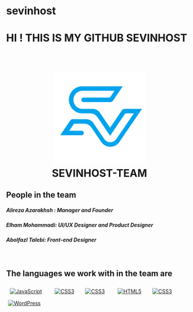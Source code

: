 # sevinhost

<h1> HI ! THIS IS MY GITHUB SEVINHOST </h1>

<h1 align="center">
  <br>
  <img src="https://github.com/alirezaazarakhsh/alireza/blob/main/sevinlogo2.webp" alt="sevinhost"width="250px">
   <br>
   SEVINHOST-TEAM
  <br>
</h1>

## People in the team
<h5>Alireza Azarakhsh : Manager and Founder</h5>
<h5>Elham Mohammadi: UI/UX Designer and Product Designer</h5>
<h5>Abolfazl Talebi: Front-end Designer</h5>
<br>

## The languages we work with in the team are
<div style="border-radius:10px;">
  <a href="https://www.javascript.com/" target="_blank"><img style="margin: 10px" src="https://profilinator.rishav.dev/skills-assets/javascript-original.svg" alt="JavaScript" height="50" /></a>   &nbsp; &nbsp;
<a href="#" target="_blank"><img style="margin: 5px" src="https://profilinator.rishav.dev/skills-assets/typescript-original.svg" alt="CSS3" height="50" /></a>   &nbsp; &nbsp;
<a href="#" target="_blank"><img style="margin: 5px " src="https://cdn-images.himalayas.app/9w3a704t88nxt617os94xdamvz15" alt="CSS3" height="50" /></a>   &nbsp; &nbsp;
<a href="https://en.wikipedia.org/wiki/HTML5" target="_blank"><img style="margin: 10px" src="https://profilinator.rishav.dev/skills-assets/html5-original-wordmark.svg" alt="HTML5" height="50" /></a>   &nbsp; &nbsp;
<a href="https://www.w3schools.com/css/" target="_blank"><img style="margin: 5px background-color: white" src="https://profilinator.rishav.dev/skills-assets/css3-original-wordmark.svg" alt="CSS3" height="50" /></a>   &nbsp; &nbsp;
<a href="https://wordpress.com/" target="_blank"><img style="margin: 5px" src="https://profilinator.rishav.dev/skills-assets/wordpress.png" alt="WordPress" height="50" /></a>  &nbsp; &nbsp;
</div>

